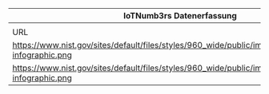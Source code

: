 |IoTNumb3rs Datenerfassung|||||||||||
| ---- | ---- | ---- | ---- | ---- | ---- | ---- | ---- | ---- | ---- | ---- |
||||||||||||
|URL|home_url|filename|device_class|device_count|market_class|market_volume|prognosis_year|publication_year|authorship_class|Dropbox folder|
|https://www.nist.gov/sites/default/files/styles/960_wide/public/images/2017/06/06/iot-infographic.png|https://www.nist.gov/image/predicted-iot-market-growth-infographic|file12_iot-infographic.png|generic IoT|20800000000|||2020|2015|scientist|marielledemuth/20181216-1800|
|https://www.nist.gov/sites/default/files/styles/960_wide/public/images/2017/06/06/iot-infographic.png|https://www.nist.gov/image/predicted-iot-market-growth-infographic|file12_iot-infographic.png|||value|1.5E+12|2020|2015|scientist|marielledemuth/20181216-1800|
